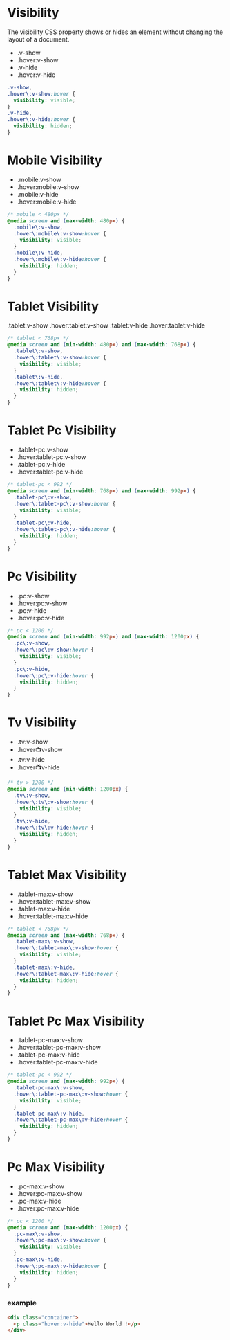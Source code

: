 # Visibility

The visibility CSS property shows or hides an element without changing the layout of a document.

- .v-show
- .hover:v-show
- .v-hide
- .hover:v-hide

```css
.v-show,
.hover\:v-show:hover {
  visibility: visible;
}
.v-hide,
.hover\:v-hide:hover {
  visibility: hidden;
}
```

# Mobile Visibility

- .mobile:v-show
- .hover:mobile:v-show
- .mobile:v-hide
- .hover:mobile:v-hide

```css
/* mobile < 480px */
@media screen and (max-width: 480px) {
  .mobile\:v-show,
  .hover\:mobile\:v-show:hover {
    visibility: visible;
  }
  .mobile\:v-hide,
  .hover\:mobile\:v-hide:hover {
    visibility: hidden;
  }
}
```

# Tablet Visibility

.tablet:v-show
.hover:tablet:v-show
.tablet:v-hide
.hover:tablet:v-hide

```css
/* tablet < 768px */
@media screen and (min-width: 480px) and (max-width: 768px) {
  .tablet\:v-show,
  .hover\:tablet\:v-show:hover {
    visibility: visible;
  }
  .tablet\:v-hide,
  .hover\:tablet\:v-hide:hover {
    visibility: hidden;
  }
}
```

# Tablet Pc Visibility

- .tablet-pc:v-show
- .hover:tablet-pc:v-show
- .tablet-pc:v-hide
- .hover:tablet-pc:v-hide

```css
/* tablet-pc < 992 */
@media screen and (min-width: 768px) and (max-width: 992px) {
  .tablet-pc\:v-show,
  .hover\:tablet-pc\:v-show:hover {
    visibility: visible;
  }
  .tablet-pc\:v-hide,
  .hover\:tablet-pc\:v-hide:hover {
    visibility: hidden;
  }
}
```

# Pc Visibility

- .pc:v-show
- .hover:pc:v-show
- .pc:v-hide
- .hover:pc:v-hide

```css
/* pc < 1200 */
@media screen and (min-width: 992px) and (max-width: 1200px) {
  .pc\:v-show,
  .hover\:pc\:v-show:hover {
    visibility: visible;
  }
  .pc\:v-hide,
  .hover\:pc\:v-hide:hover {
    visibility: hidden;
  }
}
```

# Tv Visibility

- .tv:v-show
- .hover:tv:v-show
- .tv:v-hide
- .hover:tv:v-hide

```css
/* tv > 1200 */
@media screen and (min-width: 1200px) {
  .tv\:v-show,
  .hover\:tv\:v-show:hover {
    visibility: visible;
  }
  .tv\:v-hide,
  .hover\:tv\:v-hide:hover {
    visibility: hidden;
  }
}
```

# Tablet Max Visibility

- .tablet-max:v-show
- .hover:tablet-max:v-show
- .tablet-max:v-hide
- .hover:tablet-max:v-hide

```css
/* tablet < 768px */
@media screen and (max-width: 768px) {
  .tablet-max\:v-show,
  .hover\:tablet-max\:v-show:hover {
    visibility: visible;
  }
  .tablet-max\:v-hide,
  .hover\:tablet-max\:v-hide:hover {
    visibility: hidden;
  }
}
```

# Tablet Pc Max Visibility

- .tablet-pc-max\:v-show
- .hover:tablet-pc-max:v-show
- .tablet-pc-max:v-hide
- .hover:tablet-pc-max:v-hide

```css
/* tablet-pc < 992 */
@media screen and (max-width: 992px) {
  .tablet-pc-max\:v-show,
  .hover\:tablet-pc-max\:v-show:hover {
    visibility: visible;
  }
  .tablet-pc-max\:v-hide,
  .hover\:tablet-pc-max\:v-hide:hover {
    visibility: hidden;
  }
}
```

# Pc Max Visibility

- .pc-max:v-show
- .hover:pc-max:v-show
- .pc-max:v-hide
- .hover:pc-max:v-hide

```css
/* pc < 1200 */
@media screen and (max-width: 1200px) {
  .pc-max\:v-show,
  .hover\:pc-max\:v-show:hover {
    visibility: visible;
  }
  .pc-max\:v-hide,
  .hover\:pc-max\:v-hide:hover {
    visibility: hidden;
  }
}
```

### example

```html
<div class="container">
  <p class="hover:v-hide">Hello World !</p>
</div>
```
